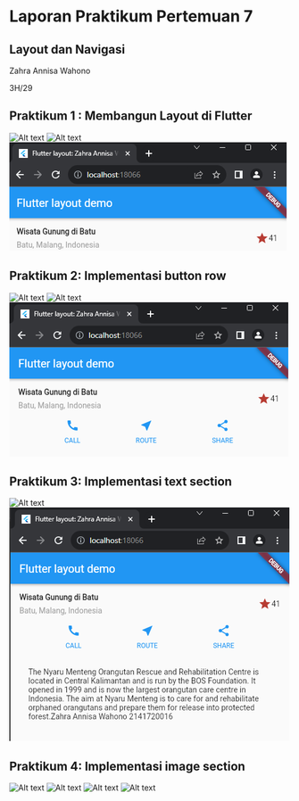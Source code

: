 # Laporan Praktikum Pertemuan 7
## Layout dan Navigasi

Zahra Annisa Wahono

3H/29

## **Praktikum 1 : Membangun Layout di Flutter**

![Alt text](image-4.png)
![Alt text](image-5.png)
![Alt text](img/image.png)

## **Praktikum 2: Implementasi button row**

![Alt text](image-6.png)
![Alt text](image-7.png)
![Alt text](img/image-1.png)


## **Praktikum 3: Implementasi text section**

![Alt text](image-8.png)
![Alt text](img/image-2.png)

## **Praktikum 4: Implementasi image section**

![Alt text](image-9.png)
![Alt text](image-10.png)
![Alt text](image-11.png)
![Alt text](image-12.png)
